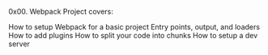 0x00. Webpack
Project covers:

How to setup Webpack for a basic project
Entry points, output, and loaders
How to add plugins
How to split your code into chunks
How to setup a dev server
